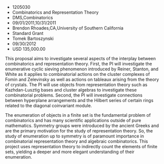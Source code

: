 
* 1205030
* Combinatorics and Representation Theory
* DMS,Combinatorics
* 09/01/2011,10/31/2011
* Brendon Rhoades,CA,University of Southern California
* Standard Grant
* Tomek Bartoszynski
* 09/30/2012
* USD 135,000.00

This proposal aims to investigate several aspects of the interplay between
combinatorics and representation theory. First, the PI will investigate the
enumerative cyclic sieving phenomenon introduced by Reiner, Stanton, and White
as it applies to combinatorial actions on the cluster complexes of Fomin and
Zelevinsky as well as actions on tableaux arising from the theory of crystals.
The PI will use objects from representation theory such as Kazhdan-Lusztig bases
and cluster algebras to investigate these combinatorial problems. Second, the PI
will investigate connections between hyperplane arrangements and the Hilbert
series of certain rings related to the diagonal coinvariant module.

The enumeration of objects in a finite set is the fundamental problem of
combinatorics and has many scientific applications outside of pure mathematics.
Symmetry groups were introduced by the ancient Greeks and are the primary
motivation for the study of representation theory. So, the study of enumeration
up to symmetry is of paramount importance in combinatorial representation theory
and algebraic combinatorics. This project uses representation theory to
indirectly count the elements of finite sets, yielding a deeper and more elegant
understanding of their enumeration.
